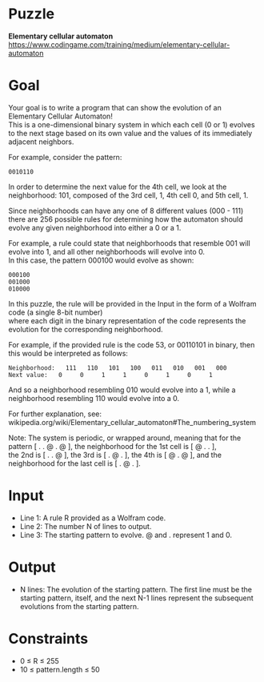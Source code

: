 # Puzzle
**Elementary cellular automaton** https://www.codingame.com/training/medium/elementary-cellular-automaton

# Goal
Your goal is to write a program that can show the evolution of an Elementary Cellular Automaton!  
This is a one-dimensional binary system in which each cell (0 or 1) evolves to the next stage based on its own value and the values of its immediately adjacent neighbors.  

For example, consider the pattern:
```
0010110
```

In order to determine the next value for the 4th cell, we look at the neighborhood: 101, composed of the 3rd cell, 1, 4th cell 0, and 5th cell, 1.

Since neighborhoods can have any one of 8 different values (000 - 111) there are 256 possible rules for determining how the automaton should evolve any given neighborhood into either a 0 or a 1.

For example, a rule could state that neighborhoods that resemble 001 will evolve into 1, and all other neighborhoods will evolve into 0.   
In this case, the pattern 000100 would evolve as shown:
```
000100
001000
010000
```

In this puzzle, the rule will be provided in the Input in the form of a Wolfram code (a single 8-bit number)  
where each digit in the binary representation of the code represents the evolution for the corresponding neighborhood.

For example, if the provided rule is the code 53, or 00110101 in binary, then this would be interpreted as follows:
```
Neighborhood:	111   110   101   100   011   010   001   000
Next value:	  0     0     1     1     0     1     0     1
```

And so a neighborhood resembling 010 would evolve into a 1, while a neighborhood resembling 110 would evolve into a 0.

For further explanation, see: wikipedia.org/wiki/Elementary_cellular_automaton#The_numbering_system

Note: The system is periodic, or wrapped around, meaning that for the pattern [ . . @ . @ ], the neighborhood for the 1st cell is [ @ . . ],  
the 2nd is [ . . @ ], the 3rd is [ . @ . ], the 4th is [ @ . @ ], and the neighborhood for the last cell is [ . @ . ].

# Input
* Line 1: A rule R provided as a Wolfram code.
* Line 2: The number N of lines to output.
* Line 3: The starting pattern to evolve. @ and . represent 1 and 0.

# Output
* N lines: The evolution of the starting pattern. The first line must be the starting pattern, itself, and the next N-1 lines represent the subsequent evolutions from the starting pattern.

# Constraints
* 0 ≤ R ≤ 255
* 10 ≤ pattern.length ≤ 50
